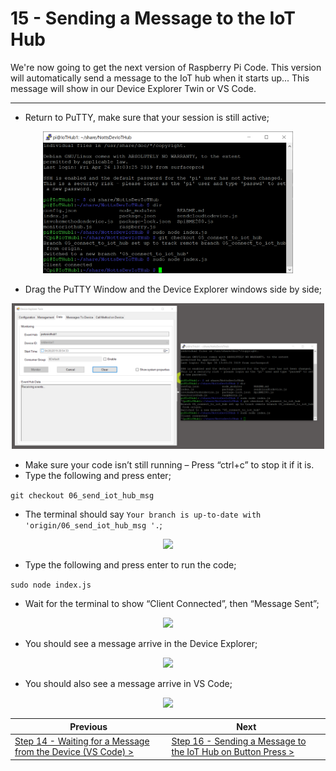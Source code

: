 # 15 - Sending a Message to the IoT Hub #

We're now going to get the next version of Raspberry Pi Code. This version will automatically send a message to the IoT hub when it starts up... This message will show in our Device Explorer Twin or VS Code.

---

- Return to PuTTY, make sure that your session is still active;

<p align="center">
    <img src="images/01_putty.png" width="400px" >
</p>

- Drag the PuTTY Window and the Device Explorer windows side by side;

<p align="center">
    <img src="images/02_putty_and_device_explorer.png" width="500px" >
</p>

- Make sure your code isn’t still running – Press “ctrl+c” to stop it if it is.
- Type the following and press enter;

```git checkout 06_send_iot_hub_msg```

- The terminal should say ```Your branch is up-to-date with 'origin/06_send_iot_hub_msg '.```;

<p align="center">
    <img src="images/03_checked_out_code.png" width="400px" >
</p>

- Type the following and press enter to run the code;

 ```sudo node index.js``` 

- Wait for the terminal to show “Client Connected”, then “Message Sent”;

<p align="center">
    <img src="images/04_message_sent.png" width="400px" >
</p>

- You should see a message arrive in the Device Explorer;

<p align="center">
    <img src="images/05_msg_received_dev_explorer.png" width="500px" >
</p>

- You should also see a message arrive in VS Code;

<p align="center">
    <img src="images/06_msg_received_vs_code.png" width="500px" >
</p>

| Previous | Next |
| -------- | ---- |
| [Step 14 - Waiting for a Message from the Device (VS Code) >](/14_wait_for_device_msg_vs_code/README.md) | [Step 16 - Sending a Message to the IoT Hub on Button Press  >](/16_send_msg_to_iot_hub_button/README.md) |